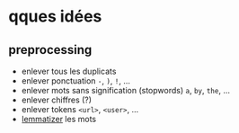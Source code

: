 # qques idées

## preprocessing

- enlever tous les duplicats
- enlever ponctuation `-`, `)`, `!`, ...
- enlever mots sans signification (stopwords) `a`, `by`, `the`, ...
- enlever chiffres (?)
- enlever tokens `<url>`, `<user>`, ...
- [lemmatizer](https://www.datacamp.com/community/tutorials/stemming-lemmatization-python) les mots

